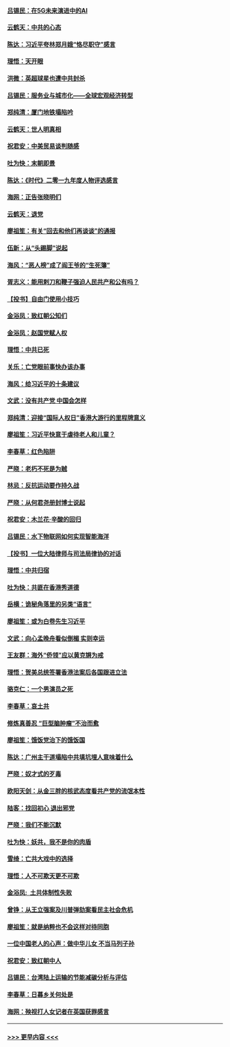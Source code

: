 #### [吕锡民：在5G未来演进中的AI](../pages/nsc993/n11730010.md?t=12182033) 
#### [云鹤天：中共的心态](../pages/nsc993/n11729906.md?t=12182033) 
#### [陈达：习近平夸林郑月娥“恪尽职守”感言](../pages/nsc993/n11729881.md?t=12182033) 
#### [理悟：天开眼](../pages/nsc993/n11729699.md?t=12182033) 
#### [洪微：英超球星也遭中共封杀](../pages/nsc993/n11727243.md?t=12182033) 
#### [吕锡民：服务业与城市化——全球宏观经济转型](../pages/nsc993/n11725845.md?t=12182033) 
#### [郑纯清：厦门地铁塌陷吟](../pages/nsc993/n11725813.md?t=12182033) 
#### [云鹤天：世人明真相](../pages/nsc993/n11725621.md?t=12182033) 
#### [祝君安：中美贸易谈判随感](../pages/nsc993/n11725609.md?t=12182033) 
#### [吐为快：末朝即景](../pages/nsc993/n11723365.md?t=12182033) 
#### [陈达：《时代》二零一九年度人物评选感言](../pages/nsc993/n11723337.md?t=12182033) 
#### [海网：正告张晓明们](../pages/nsc993/n11723228.md?t=12182033) 
#### [云鹤天：退党](../pages/nsc993/n11723056.md?t=12182033) 
#### [廖祖笙：有关“回去和他们再谈谈”的通报](../pages/nsc993/n11722442.md?t=12182033) 
#### [伍新：从“头踢脚”说起](../pages/nsc993/n11722429.md?t=12182033) 
#### [海风：“恶人榜”成了阎王爷的“生死簿”](../pages/nsc993/n11722272.md?t=12182033) 
#### [胥志义：能用剌刀和鞭子强迫人民共产和公有吗？](../pages/nsc993/n11720569.md?t=12182033) 
#### [【投书】自由门使用小技巧](../pages/nsc993/n11720180.md?t=12182033) 
#### [金浴凤：致红朝公知们](../pages/nsc993/n11720563.md?t=12182033) 
#### [金浴凤：赵国党赋人权](../pages/nsc993/n11720533.md?t=12182033) 
#### [理悟：中共已死](../pages/nsc993/n11720233.md?t=12182033) 
#### [关乐：亡党眼前事快办该办事](../pages/nsc993/n11719160.md?t=12182033) 
#### [海风：给习近平的十条建议](../pages/nsc993/n11717616.md?t=12182033) 
#### [文武：没有共产党 中国会怎样](../pages/nsc993/n11717584.md?t=12182033) 
#### [郑纯清：迎接“国际人权日”香港大游行的里程牌意义](../pages/nsc993/n11717417.md?t=12182033) 
#### [廖祖笙：习近平快意于虐待老人和儿童？](../pages/nsc993/n11715313.md?t=12182033) 
#### [李春草：红色陷阱](../pages/nsc993/n11715029.md?t=12182033) 
#### [严晓：老朽不死是为贼](../pages/nsc993/n11712910.md?t=12182033) 
#### [林忌：反抗运动要作持久战](../pages/nsc993/n11712623.md?t=12182033) 
#### [严晓：从何君尧册封博士说起](../pages/nsc993/n11712465.md?t=12182033) 
#### [祝君安：木兰花·辛酸的回归](../pages/nsc993/n11712381.md?t=12182033) 
#### [吕锡民：水下物联网如何实现智能海洋](../pages/nsc993/n11711158.md?t=12182033) 
#### [【投书】一位大陆律师与司法局律协的对话](../pages/nsc993/n11709675.md?t=12182033) 
#### [理悟：中共归宿](../pages/nsc993/n11710059.md?t=12182033) 
#### [吐为快：共匪在香港秀道德](../pages/nsc993/n11709979.md?t=12182033) 
#### [岳横：诡秘角落里的另类“语言”](../pages/nsc993/n11709792.md?t=12182033) 
#### [廖祖笙：或为白卷先生习近平](../pages/nsc993/n11708330.md?t=12182033) 
#### [文武：向心孟晚舟看似倒楣 实则幸运](../pages/nsc993/n11708236.md?t=12182033) 
#### [王友群：海外“侨领”应以黄克锵为戒](../pages/nsc993/n11706176.md?t=12182033) 
#### [理悟：贺美总统签署香港法案后各国跟进立法](../pages/nsc993/n11706853.md?t=12182033) 
#### [骆克仁：一个男演员之死](../pages/nsc993/n11706677.md?t=12182033) 
#### [李春草：哀土共](../pages/nsc993/n11706255.md?t=12182033) 
#### [修炼真善忍 “巨型脑肿瘤”不治而愈](../pages/nsc993/n11705340.md?t=12182033) 
#### [廖祖笙：饿饭党治下的饿饭国](../pages/nsc993/n11705085.md?t=12182033) 
#### [陈达：广州主干道塌陷中共填坑埋人意味着什么](../pages/nsc993/n11705046.md?t=12182033) 
#### [严晓：奴才式的歹毒](../pages/nsc993/n11704826.md?t=12182033) 
#### [欧阳天剑：从金三胖的核武态度看共产党的流氓本性](../pages/nsc993/n11702238.md?t=12182033) 
#### [陆客：找回初心 退出邪党](../pages/nsc993/n11702213.md?t=12182033) 
#### [严晓：我们不能沉默](../pages/nsc993/n11702110.md?t=12182033) 
#### [吐为快：妖共，我不是你的肉盾](../pages/nsc993/n11701366.md?t=12182033) 
#### [雪绮：亡共大戏中的选择](../pages/nsc993/n11699922.md?t=12182033) 
#### [理悟：人不可欺天更不可欺](../pages/nsc993/n11699657.md?t=12182033) 
#### [金浴凤:  土共体制性失败](../pages/nsc993/n11699361.md?t=12182033) 
#### [曾铮：从王立强案及川普弹劾案看民主社会危机](../pages/nsc993/n11699318.md?t=12182033) 
#### [廖祖笙：就是纳粹也不会这样对待同胞](../pages/nsc993/n11697658.md?t=12182033) 
#### [一位中国老人的心声：做中华儿女 不当马列子孙](../pages/nsc993/n11697525.md?t=12182033) 
#### [祝君安：致红朝中人](../pages/nsc993/n11697518.md?t=12182033) 
#### [吕锡民：台湾陆上运输的节能减碳分析与评估](../pages/nsc993/n11694983.md?t=12182033) 
#### [李春草：日暮乡关何处是](../pages/nsc993/n11694805.md?t=12182033) 
#### [海网：殃视打人女记者在英国获罪感言](../pages/nsc993/n11693832.md?t=12182033) 

----
#### [ >>> 更早内容 <<< ](../indexes/nsc993-earlier.md)
